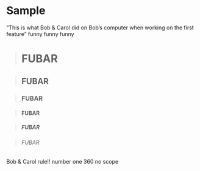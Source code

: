 # Sample

“This is what Bob & Carol did on Bob’s computer when working on the first feature”
funny funny funny

> # FUBAR

> ## FUBAR

> ### FUBAR

> #### FUBAR

> ##### FUBAR

> ###### FUBAR

Bob & Carol rule!! number one 360 no scope